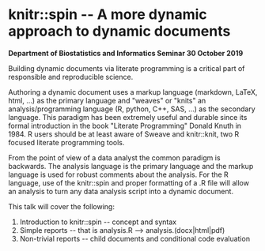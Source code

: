 # knitr::spin -- A more dynamic approach to dynamic documents

**Department of Biostatistics and Informatics Seminar 30 October 2019**

Building dynamic documents via literate programming is a critical part of
responsible and reproducible science.

Authoring a dynamic document uses a markup language (markdown, LaTeX, html, ...)
as the primary language and "weaves" or "knits" an analysis/programming language
(R, python, C++, SAS, ...) as the secondary language.  This paradigm has been
extremely useful and durable since its formal introduction in the book "Literate
Programming" Donald Knuth in 1984. R users should be at least aware of Sweave
and knitr::knit, two R focused literate programming tools.

From the point of view of a data analyst the common paradigm is backwards.  The
analysis language is the primary language and the markup language is used for
robust comments about the analysis.  For the R language, use of the knitr::spin
and proper formatting of a .R file will allow an analysis to turn any data
analysis script into a dynamic document.

This talk will cover the following:

1. Introduction to knitr::spin -- concept and syntax
2. Simple reports -- that is analysis.R --> analysis.(docx|html|pdf)
3. Non-trivial reports -- child documents and conditional code evaluation

